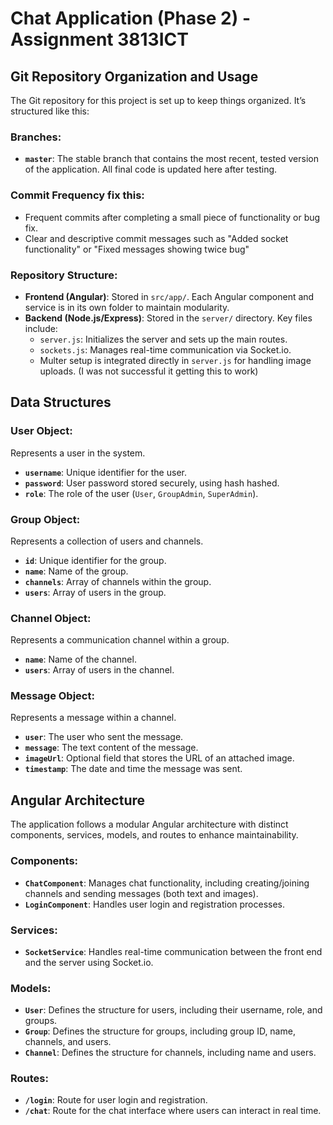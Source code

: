 # Chat Application (Phase 2) - Assignment 3813ICT

## Git Repository Organization and Usage

The Git repository for this project is set up to keep things organized. It’s structured like this:

### Branches:
- **`master`**: The stable branch that contains the most recent, tested version of the application. All final code is updated here after testing.


### Commit Frequency fix this:
- Frequent commits after completing a small piece of functionality or bug fix.
- Clear and descriptive commit messages such as "Added socket functionality" or "Fixed messages showing twice bug"

### Repository Structure:
- **Frontend (Angular)**: Stored in `src/app/`. Each Angular component and service is in its own folder to maintain modularity.
- **Backend (Node.js/Express)**: Stored in the `server/` directory. Key files include:
  - `server.js`: Initializes the server and sets up the main routes.
  - `sockets.js`: Manages real-time communication via Socket.io.
  - Multer setup is integrated directly in `server.js` for handling image uploads. (I was not successful it getting this to work)

## Data Structures

### User Object:
Represents a user in the system.
- **`username`**: Unique identifier for the user.
- **`password`**: User password stored securely, using hash hashed.
- **`role`**: The role of the user (`User`, `GroupAdmin`, `SuperAdmin`).

### Group Object:
Represents a collection of users and channels.
- **`id`**: Unique identifier for the group.
- **`name`**: Name of the group.
- **`channels`**: Array of channels within the group.
- **`users`**: Array of users in the group.

### Channel Object:
Represents a communication channel within a group.
- **`name`**: Name of the channel.
- **`users`**: Array of users in the channel.

### Message Object:
Represents a message within a channel.
- **`user`**: The user who sent the message.
- **`message`**: The text content of the message.
- **`imageUrl`**: Optional field that stores the URL of an attached image.
- **`timestamp`**: The date and time the message was sent.

## Angular Architecture

The application follows a modular Angular architecture with distinct components, services, models, and routes to enhance maintainability.

### Components:
- **`ChatComponent`**: Manages chat functionality, including creating/joining channels and sending messages (both text and images).
- **`LoginComponent`**: Handles user login and registration processes.

### Services:
- **`SocketService`**: Handles real-time communication between the front end and the server using Socket.io.

### Models:
- **`User`**: Defines the structure for users, including their username, role, and groups.
- **`Group`**: Defines the structure for groups, including group ID, name, channels, and users.
- **`Channel`**: Defines the structure for channels, including name and users.

### Routes:
- **`/login`**: Route for user login and registration.
- **`/chat`**: Route for the chat interface where users can interact in real time.